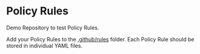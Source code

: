 # Policy Rules

Demo Repository to test Policy Rules.

Add your Policy Rules to the [.github/rules](.github/rules) folder. Each Policy Rule should be stored in individual YAML files. 
